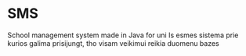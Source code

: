 # SMS
School management system made in Java for uni
Is esmes sistema prie kurios galima prisijungt, tho visam veikimui reikia duomenu bazes
